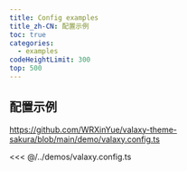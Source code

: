 ```yaml
---
title: Config examples
title_zh-CN: 配置示例
toc: true
categories:
  - examples
codeHeightLimit: 300
top: 500
---
```


## 配置示例

<https://github.com/WRXinYue/valaxy-theme-sakura/blob/main/demo/valaxy.config.ts>

<<< @/../demos/valaxy.config.ts
